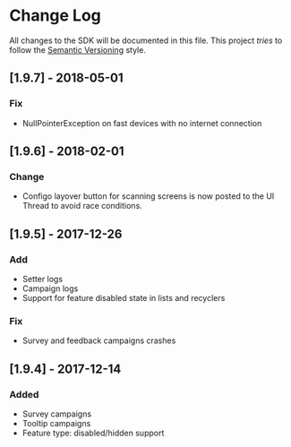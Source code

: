 # Change Log
All changes to the SDK will be documented in this file.
This project *tries* to follow the [Semantic Versioning](http://semver.org) style.

## [1.9.7] - 2018-05-01
### Fix
- NullPointerException on fast devices with no internet connection

## [1.9.6] - 2018-02-01
### Change
- Configo layover button for scanning screens is now posted to the UI Thread to avoid race conditions.

## [1.9.5] - 2017-12-26
### Add
- Setter logs
- Campaign logs
- Support for feature disabled state in lists and recyclers

### Fix
- Survey and feedback campaigns crashes

## [1.9.4] - 2017-12-14
### Added
- Survey campaigns
- Tooltip campaigns
- Feature type: disabled/hidden support
